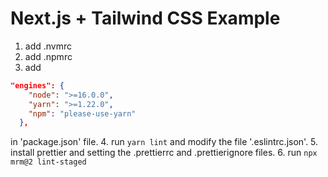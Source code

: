 # Next.js + Tailwind CSS Example

1. add .nvmrc
2. add .npmrc
3. add

```json
"engines": {
    "node": ">=16.0.0",
    "yarn": ">=1.22.0",
    "npm": "please-use-yarn"
  },
```

in 'package.json' file. 4. run `yarn lint` and modify the file '.eslintrc.json'. 5. install prettier and setting the .prettierrc and .prettierignore files. 6. run `npx mrm@2 lint-staged`
